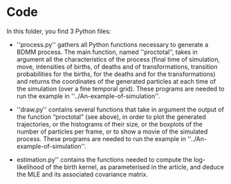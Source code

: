 # Code

In this folder, you find 3 Python files:

- ''process.py'' gathers all Python functions necessary to generate a BDMM process. The main function, named ''proctotal’’, takes in argument all the characteristics of the process (final time of simulation, move, intensities of births, of deaths and of transformations, transition probabilities for the births, for the deaths and for the transformations) and returns the coordinates of the generated particles at each time of the simulation (over a fine temporal grid). These programs are needed to run the example in ''../An-example-of-simulation''.  

- ''draw.py'' contains several functions that take in argument the output of the function “proctotal” (see above), in order to plot the generated trajectories, or the histograms of their size,  or the boxplots of the number of particles per frame, or to show a movie of the simulated process. These programs are needed to run the example in ''../An-example-of-simulation''.

- estimation.py'' contains the functions needed to compute the log-likelihood of the birth kernel, as parameterised in the article, and deduce the MLE and its associated covariance matrix. 
